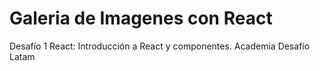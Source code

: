 # Galeria de Imagenes con React
Desafío 1 React: Introducción a React y componentes. Academia Desafío Latam

